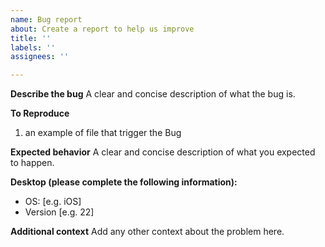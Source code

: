 ```yaml
---
name: Bug report
about: Create a report to help us improve
title: ''
labels: ''
assignees: ''

---
```


**Describe the bug**
A clear and concise description of what the bug is.

**To Reproduce**
1.  an example of file that trigger the Bug

**Expected behavior**
A clear and concise description of what you expected to happen.

**Desktop (please complete the following information):**
-   OS: [e.g. iOS]
-   Version [e.g. 22]

**Additional context**
Add any other context about the problem here.
